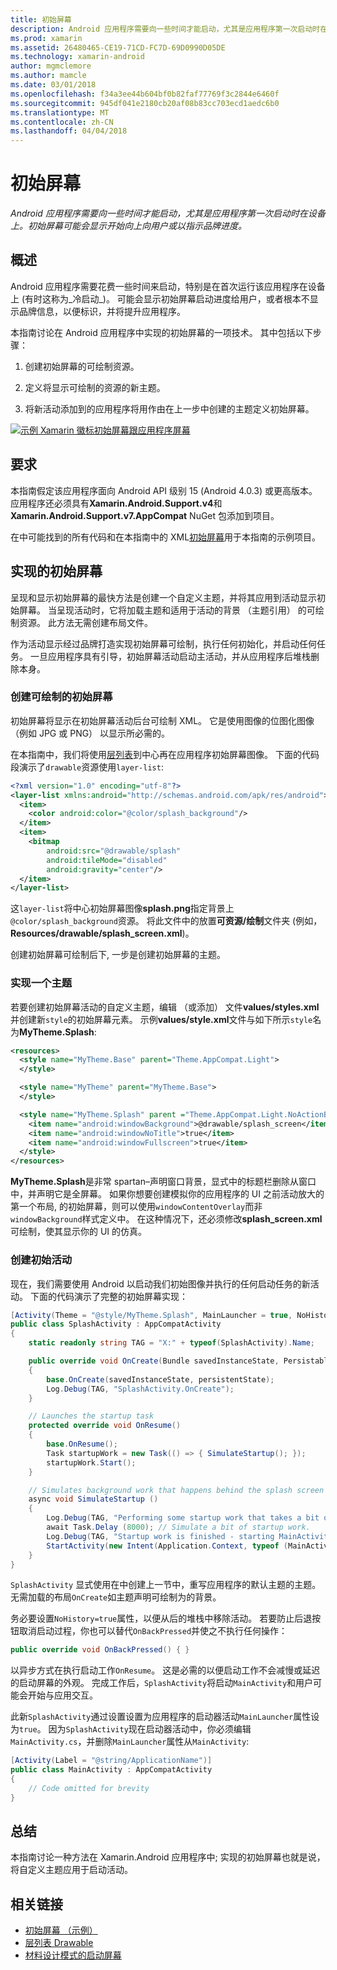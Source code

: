 ```yaml
---
title: 初始屏幕
description: Android 应用程序需要向一些时间才能启动，尤其是应用程序第一次启动时在设备上。 初始屏幕可能会显示开始向上向用户或以指示品牌进度。
ms.prod: xamarin
ms.assetid: 26480465-CE19-71CD-FC7D-69D0990D05DE
ms.technology: xamarin-android
author: mgmclemore
ms.author: mamcle
ms.date: 03/01/2018
ms.openlocfilehash: f34a3ee44b604bf0b82faf77769f3c2844e6460f
ms.sourcegitcommit: 945df041e2180cb20af08b83cc703ecd1aedc6b0
ms.translationtype: MT
ms.contentlocale: zh-CN
ms.lasthandoff: 04/04/2018
---
```

# <a name="splash-screen"></a>初始屏幕

_Android 应用程序需要向一些时间才能启动，尤其是应用程序第一次启动时在设备上。初始屏幕可能会显示开始向上向用户或以指示品牌进度。_


## <a name="overview"></a>概述

Android 应用程序需要花费一些时间来启动，特别是在首次运行该应用程序在设备上 (有时这称为_冷启动_)。 可能会显示初始屏幕启动进度给用户，或者根本不显示品牌信息，以便标识，并将提升应用程序。

本指南讨论在 Android 应用程序中实现的初始屏幕的一项技术。 其中包括以下步骤：

1.  创建初始屏幕的可绘制资源。

2.  定义将显示可绘制的资源的新主题。

3.  将新活动添加到的应用程序将用作由在上一步中创建的主题定义初始屏幕。

[![示例 Xamarin 徽标初始屏幕跟应用程序屏幕](splash-screen-images/splashscreen-01-sml.png)](splash-screen-images/splashscreen-01.png#lightbox)


## <a name="requirements"></a>要求

本指南假定该应用程序面向 Android API 级别 15 (Android 4.0.3) 或更高版本。 应用程序还必须具有**Xamarin.Android.Support.v4**和**Xamarin.Android.Support.v7.AppCompat** NuGet 包添加到项目。

在中可能找到的所有代码和在本指南中的 XML[初始屏幕](https://developer.xamarin.com/samples/monodroid/SplashScreen)用于本指南的示例项目。


## <a name="implementing-a-splash-screen"></a>实现的初始屏幕

呈现和显示初始屏幕的最快方法是创建一个自定义主题，并将其应用到活动显示初始屏幕。 当呈现活动时，它将加载主题和适用于活动的背景 （主题引用） 的可绘制资源。 此方法无需创建布局文件。

作为活动显示经过品牌打造实现初始屏幕可绘制，执行任何初始化，并启动任何任务。 一旦应用程序具有引导，初始屏幕活动启动主活动，并从应用程序后堆栈删除本身。


### <a name="creating-a-drawable-for-the-splash-screen"></a>创建可绘制的初始屏幕

初始屏幕将显示在初始屏幕活动后台可绘制 XML。 它是使用图像的位图化图像 （例如 JPG 或 PNG） 以显示所必需的。

在本指南中，我们将使用[层列表](http://developer.android.com/guide/topics/resources/drawable-resource.html#LayerList)到中心再在应用程序初始屏幕图像。 下面的代码段演示了`drawable`资源使用`layer-list`:

```xml
<?xml version="1.0" encoding="utf-8"?>
<layer-list xmlns:android="http://schemas.android.com/apk/res/android">
  <item>
    <color android:color="@color/splash_background"/>
  </item>
  <item>
    <bitmap
        android:src="@drawable/splash"
        android:tileMode="disabled"
        android:gravity="center"/>
  </item>
</layer-list>
```

这`layer-list`将中心初始屏幕图像**splash.png**指定背景上`@color/splash_background`资源。
将此文件中的放置**可资源/绘制**文件夹 (例如， **Resources/drawable/splash_screen.xml**)。

创建初始屏幕可绘制后下, 一步是创建初始屏幕的主题。


### <a name="implementing-a-theme"></a>实现一个主题

若要创建初始屏幕活动的自定义主题，编辑 （或添加） 文件**values/styles.xml**并创建新`style`的初始屏幕元素。 示例**values/style.xml**文件与如下所示`style`名为**MyTheme.Splash**:

```xml
<resources>
  <style name="MyTheme.Base" parent="Theme.AppCompat.Light">
  </style>

  <style name="MyTheme" parent="MyTheme.Base">
  </style>

  <style name="MyTheme.Splash" parent ="Theme.AppCompat.Light.NoActionBar">
    <item name="android:windowBackground">@drawable/splash_screen</item>
    <item name="android:windowNoTitle">true</item>
    <item name="android:windowFullscreen">true</item>
  </style>
</resources>
```

**MyTheme.Splash**是非常 spartan&ndash;声明窗口背景，显式中的标题栏删除从窗口中，并声明它是全屏幕。 如果你想要创建模拟你的应用程序的 UI 之前活动放大的第一个布局, 的初始屏幕，则可以使用`windowContentOverlay`而非`windowBackground`样式定义中。 在这种情况下，还必须修改**splash_screen.xml**可绘制，使其显示你的 UI 的仿真。


### <a name="create-a-splash-activity"></a>创建初始活动

现在，我们需要使用 Android 以启动我们初始图像并执行的任何启动任务的新活动。 下面的代码演示了完整的初始屏幕实现：

```csharp
[Activity(Theme = "@style/MyTheme.Splash", MainLauncher = true, NoHistory = true)]
public class SplashActivity : AppCompatActivity
{
    static readonly string TAG = "X:" + typeof(SplashActivity).Name;

    public override void OnCreate(Bundle savedInstanceState, PersistableBundle persistentState)
    {
        base.OnCreate(savedInstanceState, persistentState);
        Log.Debug(TAG, "SplashActivity.OnCreate");
    }

    // Launches the startup task
    protected override void OnResume()
    {
        base.OnResume();
        Task startupWork = new Task(() => { SimulateStartup(); });
        startupWork.Start();
    }

    // Simulates background work that happens behind the splash screen
    async void SimulateStartup ()
    {
        Log.Debug(TAG, "Performing some startup work that takes a bit of time.");
        await Task.Delay (8000); // Simulate a bit of startup work.
        Log.Debug(TAG, "Startup work is finished - starting MainActivity.");
        StartActivity(new Intent(Application.Context, typeof (MainActivity)));
    }
}
```

`SplashActivity` 显式使用在中创建上一节中，重写应用程序的默认主题的主题。
无需加载的布局`OnCreate`如主题声明可绘制为的背景。

务必要设置`NoHistory=true`属性，以便从后的堆栈中移除活动。 若要防止后退按钮取消启动过程，你也可以替代`OnBackPressed`并使之不执行任何操作：

```csharp
public override void OnBackPressed() { }
```

以异步方式在执行启动工作`OnResume`。 这是必需的以便启动工作不会减慢或延迟的启动屏幕的外观。 完成工作后，`SplashActivity`将启动`MainActivity`和用户可能会开始与应用交互。

此新`SplashActivity`通过设置设置为应用程序的启动器活动`MainLauncher`属性设为`true`。 因为`SplashActivity`现在启动器活动中，你必须编辑`MainActivity.cs`，并删除`MainLauncher`属性从`MainActivity`:

```csharp
[Activity(Label = "@string/ApplicationName")]
public class MainActivity : AppCompatActivity
{
    // Code omitted for brevity
}
```


## <a name="summary"></a>总结

本指南讨论一种方法在 Xamarin.Android 应用程序中; 实现的初始屏幕也就是说，将自定义主题应用于启动活动。


## <a name="related-links"></a>相关链接

- [初始屏幕 （示例）](https://developer.xamarin.com/samples/monodroid/SplashScreen)
- [层列表 Drawable](http://developer.android.com/guide/topics/resources/drawable-resource.html#LayerList)
- [ 材料设计模式的启动屏幕](https://www.google.com/design/spec/patterns/launch-screens.html)

